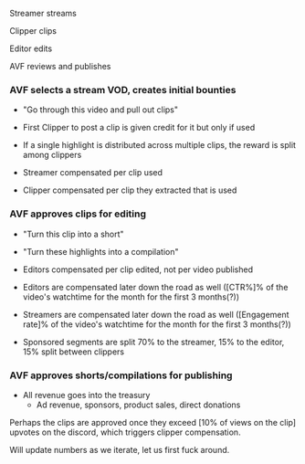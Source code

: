 Streamer streams

Clipper clips

Editor edits

AVF reviews and publishes

### AVF selects a stream VOD, creates initial bounties
 - "Go through this video and pull out clips"

 - First Clipper to post a clip is given credit for it but only if used
 - If a single highlight is distributed across multiple clips, the reward is split among clippers

 - Streamer compensated per clip used
 - Clipper compensated per clip they extracted that is used

### AVF approves clips for editing
 - "Turn this clip into a short"
 - "Turn these highlights into a compilation"

 - Editors compensated per clip edited, not per video published
 - Editors are compensated later down the road as well ([CTR%]% of the video's watchtime for the month for the first 3 months(?))
 - Streamers are compensated later down the road as well ([Engagement rate]% of the video's watchtime for the month for the first 3 months(?))
 - Sponsored segments are split 70% to the streamer, 15% to the editor, 15% split between clippers

### AVF approves shorts/compilations for publishing
 - All revenue goes into the treasury
   - Ad revenue, sponsors, product sales, direct donations
  

Perhaps the clips are approved once they exceed [10% of views on the clip] upvotes on the discord, which triggers clipper compensation.

Will update numbers as we iterate, let us first fuck around.
